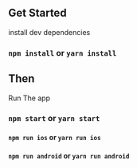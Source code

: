 

## Get Started

install dev dependencies

### `npm install` or `yarn install`

## Then

Run The app

### `npm start` or `yarn start`

#### `npm run ios` or `yarn run ios`

#### `npm run android` or `yarn run android`


